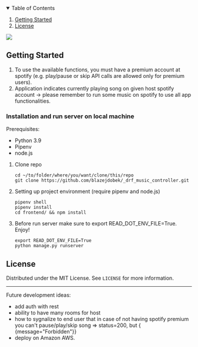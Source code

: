 <details open="open">
  <summary>Table of Contents</summary>
  <ol>
    <li><a href="#getting-started">Getting Started</a></li>
    <li><a href="#license">License</a></li>
  </ol>
</details>

![](gifs/1.gif)


## Getting Started

1) To use the available functions, you must have a premium account at spotify (e.g. play/pause or skip API calls are allowed only for premium users).
2) Application indicates currently playing song on given host spotify account -> please remember to run some music on spotify to use all app functionalities.


### Installation and run server on local machine
Prerequisites:
 * Python 3.9
 * Pipenv
 * node.js

1. Clone repo
   ```
   cd ~/to/folder/where/you/want/clone/this/repo
   git clone https://github.com/blazejdobek/_drf_music_controller.git
   ```
2. Setting up project environment (require pipenv and node.js)
   ```
   pipenv shell
   pipenv install
   cd frontend/ && npm install
   ```
3. Before run server make sure to export READ_DOT_ENV_FILE=True. Enjoy!
   ```
   export READ_DOT_ENV_FILE=True
   python manage.py runserver
   ```
## License

Distributed under the MIT License. See `LICENSE` for more information.

----

Future development ideas:
* add auth with rest
* ability to have many rooms for host
* how to sygnalize to end user that in case of not having spotify premium you can't pause/play/skip song => status=200, but { {message="Forbidden"}}
* deploy on Amazon AWS.




